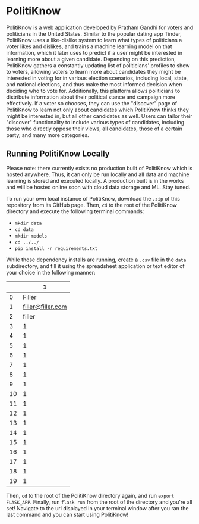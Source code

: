 # PolitiKnow
PolitiKnow is a web application developed by Pratham Gandhi for voters and politicians in the United States.
Similar to the popular dating app Tinder, PolitiKnow uses a like-dislike system to learn what types of
politicians a voter likes and dislikes, and trains a machine learning model on that information, which it
later uses to predict if a user might be interested in learning more about a given candidate. Depending on this
prediction, PolitiKnow gathers a constantly updating list of politicians' profiles to show to voters, allowing
voters to learn more about candidates they might be interested in voting for in various election scenarios,
including local, state, and national elections, and thus make the most informed decision when deciding who to
vote for. Additionally, this platform allows politicians to distribute information about their political stance
and campaign more effectively. If a voter so chooses, they can use the "discover" page of PolitiKnow to learn not
only about candidates which PolitiKnow thinks they might be interested in, but all other candidates as well. Users
can tailor their "discover" functionality to include various types of candidates, including those who directly oppose
their views, all candidates, those of a certain party, and many more categories.
## Running PolitiKnow Locally
Please note: there currently exists no production built of PolitiKnow which is hosted anywhere. Thus, it can only be run
locally and all data and machine learning is stored and executed locally. A production built is in the works and will be
hosted online soon with cloud data storage and ML. Stay tuned.


To run your own local instance of PolitiKnow, download the `.zip` of this repository from its GitHub page. Then,
`cd` to the root of the PolitiKnow directory and execute the following terminal commands:
- `mkdir data`
- `cd data`
- `mkdir models`
- `cd ../../`
- `pip install -r requirements.txt`

While those dependency installs are running, create a `.csv` file in the `data` subdirectory, and fill it using the spreadsheet application or text
editor of your choice in the following manner:

|    | 1                 |
|----|-------------------|
| 0  | Filler            |
| 1  | filler@filler.com |
| 2  | filler            |
| 3  | 1                 |
| 4  | 1                 |
| 5  | 1                 |
| 6  | 1                 |
| 7  | 1                 |
| 8  | 1                 |
| 9  | 1                 |
| 10 | 1                 |
| 11 | 1                 |
| 12 | 1                 |
| 13 | 1                 |
| 14 | 1                 |
| 15 | 1                 |
| 16 | 1                 |
| 17 | 1                 |
| 18 | 1                 |
| 19 | 1                 |

Then, `cd` to the root of the PolitiKnow directory again, and run `export FLASK_APP`. Finally, run `flask run` from the root of the directory and you're all set!
Navigate to the url displayed in your terminal window after you ran the last command and you can start using PolitiKnow!
